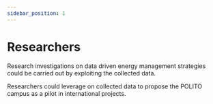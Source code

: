```yaml
---
sidebar_position: 1
---
```


# Researchers

Research investigations on data driven energy management strategies could be carried out by exploiting the collected
data.

Researchers could leverage on collected data to propose the POLITO campus as a pilot in international projects. 
